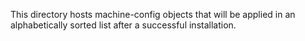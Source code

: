 This directory hosts machine-config objects that will be applied in an
alphabetically sorted list after a successful installation.
